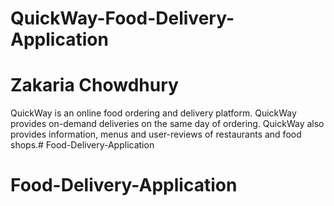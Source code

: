 # QuickWay-Food-Delivery-Application
# Zakaria Chowdhury
QuickWay is an online food ordering and delivery platform. QuickWay provides on-demand deliveries on the same day of ordering. QuickWay also provides information, menus and user-reviews of restaurants and food shops.# Food-Delivery-Application
# Food-Delivery-Application
